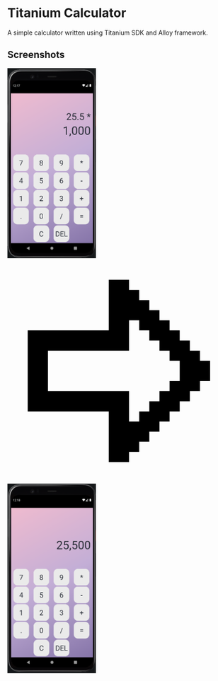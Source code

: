 # Titanium Calculator

A simple calculator written using Titanium SDK and Alloy framework.

## Screenshots

<p float="center">
  <img src="https://github.com/Dmytro27Ind/images/blob/main/titanium-calculator.PNG" width="200" />
  <svg fill="#000000" viewBox="0 0 22 22" xmlns="http://www.w3.org/2000/svg" id="memory-arrow-right-bold"><g id="SVGRepo_bgCarrier" stroke-width="0"></g><g id="SVGRepo_tracerCarrier" stroke-linecap="round" stroke-linejoin="round"></g><g id="SVGRepo_iconCarrier"><path d="M10 2H12V3H13V4H14V5H15V6H16V7H17V8H18V9H19V10H20V12H19V13H18V14H17V15H16V16H15V17H14V18H13V19H12V20H10V15H2V7H10V2M12 6V9H4V13H12V16H13V15H14V14H15V13H16V12H17V10H16V9H15V8H14V7H13V6H12Z"></path></g></svg>
  <img src="https://github.com/Dmytro27Ind/images/blob/main/titanium-calculator-2.PNG" width="200" />
</p>